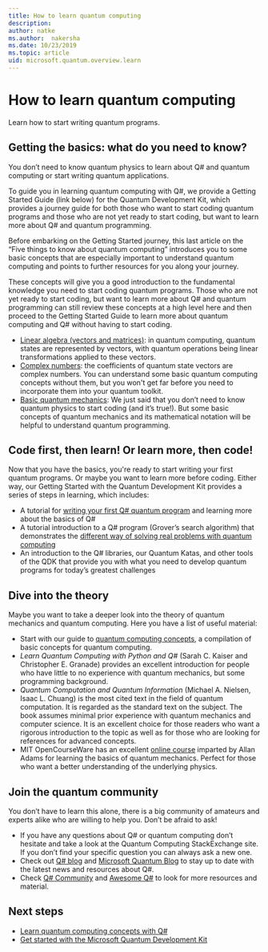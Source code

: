 ```yaml
---
title: How to learn quantum computing
description: 
author: natke
ms.author:  nakersha
ms.date: 10/23/2019
ms.topic: article
uid: microsoft.quantum.overview.learn
---
```


# How to learn quantum computing

Learn how to start writing quantum programs.

## Getting the basics: what do you need to know?

You don’t need to know quantum physics to learn about Q# and quantum computing or start writing quantum applications.

To guide you in learning quantum computing with Q#, we provide a Getting Started Guide (link below) for the Quantum Development Kit, which provides a journey guide for both those who want to start coding quantum programs and those who are not yet ready to start coding, but want to learn more about Q# and quantum programming.

Before embarking on the Getting Started journey, this last article on the “Five things to know about quantum computing” introduces you to some basic concepts that are especially important to understand quantum computing and points to further resources for you along your journey.

These concepts will give you a good introduction to the fundamental knowledge you need to start coding quantum programs.  Those who are not yet ready to start coding, but want to learn more about Q# and quantum programming can still review these concepts at a high level here and then proceed to the Getting Started Guide to learn more about quantum computing and Q# without having to start coding.

* [Linear algebra (vectors and matrices)](xref:microsoft.quantum.concepts.vectors): in quantum computing, quantum states are represented by vectors, with quantum operations being linear transformations applied to these vectors.
* [Complex numbers](https://en.wikipedia.org/wiki/Complex_number): the coefficients of quantum state vectors are complex numbers. You can understand some basic quantum computing concepts without them, but you won't get far before you need to incorporate them into your quantum toolkit.
* [Basic quantum mechanics](xref:microsoft.quantum.concepts.intro): We just said that you don’t need to know quantum physics to start coding (and it’s true!). But some basic concepts of quantum mechanics and its mathematical notation will be helpful to understand quantum programming.

## Code first, then learn! Or learn more, then code!

Now that you have the basics, you're ready to start writing your first quantum programs.  Or maybe you want to learn more before coding.  Either way, our Getting Started with the Quantum Development Kit provides a series of steps in learning, which includes:

* A tutorial for [writing your first Q# quantum program](xref:microsoft.quantum.write-program) and learning more about the basics of Q#
* A tutorial introduction to a Q# program (Grover’s search algorithm) that demonstrates the [different way of solving real problems with quantum computing](xref:microsoft.quantum.quickstarts.search)
* An introduction to the Q# libraries, our Quantum Katas, and other tools of the QDK that provide you with what you need to develop quantum programs for today’s greatest challenges

## Dive into the theory

Maybe you want to take a deeper look into the theory of quantum mechanics and quantum computing. Here you have a list of useful material:

* Start with our guide to [quantum computing concepts](xref:microsoft.quantum.concepts.intro), a compilation of basic concepts for quantum computing.
* _Learn Quantum Computing with Python and Q#_ (Sarah C. Kaiser and Christopher E. Granade) provides an excellent introduction for people who have little to no experience with quantum mechanics, but some programming background.
* _Quantum Computation and Quantum Information_ (Michael A. Nielsen, Isaac L. Chuang) is the most cited text in the field of quantum computation. It is regarded as the standard text on the subject. The book assumes minimal prior experience with quantum mechanics and computer science. It is an excellent choice for those readers who want a rigorous introduction to the topic as well as for those who are looking for references for advanced concepts.
* MIT OpenCourseWare has an excellent [online course](https://www.youtube.com/watch?v=lZ3bPUKo5zc&list=PLUl4u3cNGP61-9PEhRognw5vryrSEVLPr) imparted by Allan Adams for learning the basics of quantum mechanics. Perfect for those who want a better understanding of the underlying physics.

## Join the quantum community

You don’t have to learn this alone, there is a big community of amateurs and experts alike who are willing to help you. Don’t be afraid to ask!

* If you have any questions about Q# or quantum computing don’t hesitate and take a look at the Quantum Computing StackExchange site. If you don’t find your specific question you can always ask a new one. 
* Check out [Q# blog](https://devblogs.microsoft.com/qsharp/) and [Microsoft Quantum Blog](https://cloudblogs.microsoft.com/quantum/) to stay up to date with the latest news and resources about Q#.
* Check [Q# Community](https://qsharp.community/) and [Awesome Q#](https://project-awesome.org/ebraminio/awesome-qsharp) to look for more resources and material.

## Next steps

* [Learn quantum computing concepts with Q#](xref:microsoft.quantum.write-program)
* [Get started with the Microsoft Quantum Development Kit](xref:microsoft.quantum.welcome)
